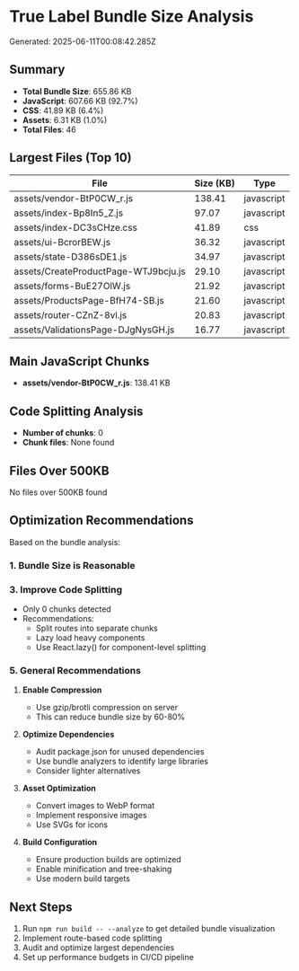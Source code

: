 # True Label Bundle Size Analysis

Generated: 2025-06-11T00:08:42.285Z

## Summary

- **Total Bundle Size**: 655.86 KB
- **JavaScript**: 607.66 KB (92.7%)
- **CSS**: 41.89 KB (6.4%)
- **Assets**: 6.31 KB (1.0%)
- **Total Files**: 46

## Largest Files (Top 10)

| File | Size (KB) | Type |
|------|-----------|------|
| assets/vendor-BtP0CW_r.js | 138.41 | javascript |
| assets/index-Bp8In5_Z.js | 97.07 | javascript |
| assets/index-DC3sCHze.css | 41.89 | css |
| assets/ui-BcrorBEW.js | 36.32 | javascript |
| assets/state-D386sDE1.js | 34.97 | javascript |
| assets/CreateProductPage-WTJ9bcju.js | 29.10 | javascript |
| assets/forms-BuE27OlW.js | 21.92 | javascript |
| assets/ProductsPage-BfH74-SB.js | 21.60 | javascript |
| assets/router-CZnZ-8vl.js | 20.83 | javascript |
| assets/ValidationsPage-DJgNysGH.js | 16.77 | javascript |

## Main JavaScript Chunks

- **assets/vendor-BtP0CW_r.js**: 138.41 KB

## Code Splitting Analysis

- **Number of chunks**: 0
- **Chunk files**: None found

## Files Over 500KB

No files over 500KB found

## Optimization Recommendations

Based on the bundle analysis:

### 1. Bundle Size is Reasonable




### 3. Improve Code Splitting
- Only 0 chunks detected
- Recommendations:
  - Split routes into separate chunks
  - Lazy load heavy components
  - Use React.lazy() for component-level splitting




### 5. General Recommendations

1. **Enable Compression**
   - Use gzip/brotli compression on server
   - This can reduce bundle size by 60-80%

2. **Optimize Dependencies**
   - Audit package.json for unused dependencies
   - Use bundle analyzers to identify large libraries
   - Consider lighter alternatives

3. **Asset Optimization**
   - Convert images to WebP format
   - Implement responsive images
   - Use SVGs for icons

4. **Build Configuration**
   - Ensure production builds are optimized
   - Enable minification and tree-shaking
   - Use modern build targets

## Next Steps

1. Run `npm run build -- --analyze` to get detailed bundle visualization
2. Implement route-based code splitting
3. Audit and optimize largest dependencies
4. Set up performance budgets in CI/CD pipeline
